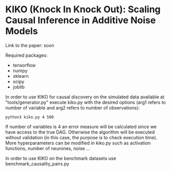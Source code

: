 # KIKO (Knock In Knock Out): Scaling Causal Inference in Additive Noise Models

Link to the paper: soon

Required packages:
* tensorflow
* numpy
* sklearn
* scipy
* joblib

In order to use KIKO for causal discovery on the simulated data available at "tools/generator.py" execute kiko.py with the desired options (arg1 refers to number of variable and arg2 refers to number of observations):
```shell
python3 kiko.py 4 500
```

If number of variables is 4 an error measure will be calculated since we have access to the true DAG. Otherwise the algorithm will be executed without validation (in this case, the purpose is to check execution time).
More hyperparameters can be modified in kiko.py such as activation functions, number of neurones, noise ...

In order to use KIKO on the benchmark datasets use benchmark_causality_pairs.py
